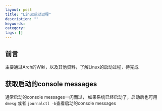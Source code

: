 ```yaml
---
layout: post
title: "Linux启动过程"
description: ""
keywords:
category:
tags: []
---
```


## 前言
主要通过Arch的Wiki，以及其他资料，了解Linux的启动过程，待完成

## 获取启动的console messages
通常启动的console messages一闪而过，
如果系统已经启动了，启动后也可用`dmesg` 或者 `journalctl -b`查看启动的console messages
